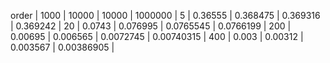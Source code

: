 order | 1000 | 10000 | 10000 | 1000000 |
5 | 0.36555 | 0.368475 | 0.369316 | 0.369242 |
20 | 0.0743 | 0.076995 | 0.0765545 | 0.0766199 |
200 | 0.00695 | 0.006565 | 0.0072745 | 0.00740315 |
400 | 0.003 | 0.00312 | 0.003567 | 0.00386905 |
